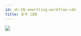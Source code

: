 ```yaml
---
id: zh-CN-smartling-workflow-cdn
title: 关于 CDN
---
```


![](https://static.devfdg.net/static/mono-static/docs-ui/img/smartling-workflow-07.png)
